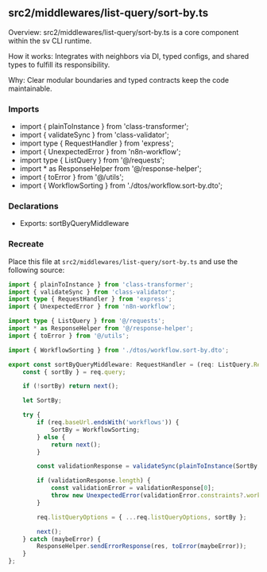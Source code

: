 ## src2/middlewares/list-query/sort-by.ts

Overview: src2/middlewares/list-query/sort-by.ts is a core component within the sv CLI runtime.

How it works: Integrates with neighbors via DI, typed configs, and shared types to fulfill its responsibility.

Why: Clear modular boundaries and typed contracts keep the code maintainable.

### Imports

- import { plainToInstance } from 'class-transformer';
- import { validateSync } from 'class-validator';
- import type { RequestHandler } from 'express';
- import { UnexpectedError } from 'n8n-workflow';
- import type { ListQuery } from '@/requests';
- import * as ResponseHelper from '@/response-helper';
- import { toError } from '@/utils';
- import { WorkflowSorting } from './dtos/workflow.sort-by.dto';

### Declarations

- Exports: sortByQueryMiddleware

### Recreate

Place this file at `src2/middlewares/list-query/sort-by.ts` and use the following source:

```ts
import { plainToInstance } from 'class-transformer';
import { validateSync } from 'class-validator';
import type { RequestHandler } from 'express';
import { UnexpectedError } from 'n8n-workflow';

import type { ListQuery } from '@/requests';
import * as ResponseHelper from '@/response-helper';
import { toError } from '@/utils';

import { WorkflowSorting } from './dtos/workflow.sort-by.dto';

export const sortByQueryMiddleware: RequestHandler = (req: ListQuery.Request, res, next) => {
	const { sortBy } = req.query;

	if (!sortBy) return next();

	let SortBy;

	try {
		if (req.baseUrl.endsWith('workflows')) {
			SortBy = WorkflowSorting;
		} else {
			return next();
		}

		const validationResponse = validateSync(plainToInstance(SortBy, { sortBy }));

		if (validationResponse.length) {
			const validationError = validationResponse[0];
			throw new UnexpectedError(validationError.constraints?.workflowSortBy ?? '');
		}

		req.listQueryOptions = { ...req.listQueryOptions, sortBy };

		next();
	} catch (maybeError) {
		ResponseHelper.sendErrorResponse(res, toError(maybeError));
	}
};

```
